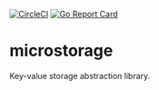 [![CircleCI](https://circleci.com/gh/giantswarm/microstorage.svg?style=shield)](https://circleci.com/gh/giantswarm/microstorage)
[![Go Report Card](https://goreportcard.com/badge/github.com/giantswarm/microstorage)](https://goreportcard.com/report/github.com/giantswarm/microstorage)

# microstorage

Key-value storage abstraction library.

